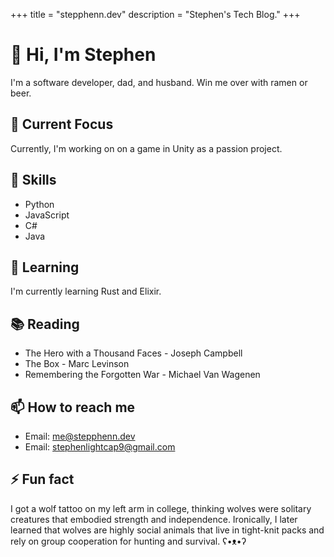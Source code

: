 +++
title = "stepphenn.dev"
description = "Stephen's Tech Blog."
+++

# 👋 Hi, I'm Stephen

I'm a software developer, dad, and husband. Win me over with ramen or beer.

## 🔭 Current Focus
Currently, I'm working on on a game in Unity as a passion project.

## 💼 Skills
- Python 
- JavaScript
- C#
- Java

## 🌱 Learning
I'm currently learning Rust and Elixir.

## 📚 Reading
- The Hero with a Thousand Faces - Joseph Campbell
- The Box - Marc Levinson
- Remembering the Forgotten War - Michael Van Wagenen


## 📫 How to reach me
- Email: me@stepphenn.dev
- Email: stephenlightcap9@gmail.com

## ⚡ Fun fact
I got a wolf tattoo on my left arm in college, thinking wolves were solitary creatures that embodied strength and independence. Ironically, I later learned that wolves are highly social animals that live in tight-knit packs and rely on group cooperation for hunting and survival. ʕ•ᴥ•ʔ 